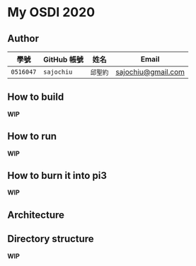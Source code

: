 # My OSDI 2020

## Author

| 學號 | GitHub 帳號 | 姓名 | Email |
| --- | ----------- | --- | --- |
|`0516047`| `sajochiu` | `邱聖約` | sajochiu@gmail.com |

## How to build

**WIP**

## How to run

**WIP**

## How to burn it into pi3

**WIP**

## Architecture


## Directory structure

**WIP**

